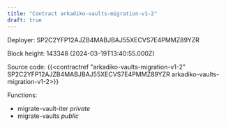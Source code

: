 ```yaml
---
title: "Contract arkadiko-vaults-migration-v1-2"
draft: true
---
```

Deployer: SP2C2YFP12AJZB4MABJBAJ55XECVS7E4PMMZ89YZR


 



Block height: 143348 (2024-03-19T13:40:55.000Z)

Source code: {{<contractref "arkadiko-vaults-migration-v1-2" SP2C2YFP12AJZB4MABJBAJ55XECVS7E4PMMZ89YZR arkadiko-vaults-migration-v1-2>}}

Functions:

* migrate-vault-iter _private_
* migrate-vaults _public_
